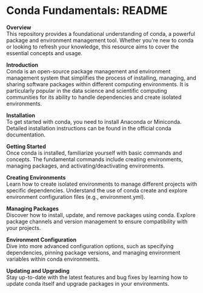 
# **Conda Fundamentals: README**

**Overview**\
This repository provides a foundational understanding of conda, a powerful package and environment management tool. Whether you're new to conda or looking to refresh your knowledge, this resource aims to cover the essential concepts and usage.

**Introduction**\
Conda is an open-source package management and environment management system that simplifies the process of installing, managing, and sharing software packages within different computing environments. It is particularly popular in the data science and scientific computing communities for its ability to handle dependencies and create isolated environments.

**Installation**\
To get started with conda, you need to install Anaconda or Miniconda. Detailed installation instructions can be found in the official conda documentation.

**Getting Started**\
Once conda is installed, familiarize yourself with basic commands and concepts. The fundamental commands include creating environments, managing packages, and activating/deactivating environments.

**Creating Environments**\
Learn how to create isolated environments to manage different projects with specific dependencies. Understand the use of conda create and explore environment configuration files (e.g., environment.yml).

**Managing Packages**\
Discover how to install, update, and remove packages using conda. Explore package channels and version management to ensure compatibility with your projects.

**Environment Configuration**\
Dive into more advanced configuration options, such as specifying dependencies, pinning package versions, and managing environment variables within conda environments.

**Updating and Upgrading**\
Stay up-to-date with the latest features and bug fixes by learning how to update conda itself and upgrade packages in your environments.


